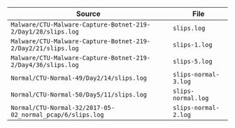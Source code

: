 
| Source                                                                                      | File            |
| ------------------------------------------------------------------------------------------------- | --------------- |
| `Malware/CTU-Malware-Capture-Botnet-219-2/Day1/28/slips.log` | `slips.log`     |
| `Malware/CTU-Malware-Capture-Botnet-219-2/Day2/21/slips.log` | `slips-1.log`   |
| `Malware/CTU-Malware-Capture-Botnet-219-2/Day4/36/slips.log` | `slips-5.log`   |
| `Normal/CTU-Normal-49/Day2/14/slips.log`                     | `slips-normal-3.log` |
| `Normal/CTU-Normal-50/Day5/11/slips.log`                     | `slips-normal.log` |
| `Normal/CTU-Normal-32/2017-05-02_normal_pcap/6/slips.log`    | `slips-normal-2.log` |
